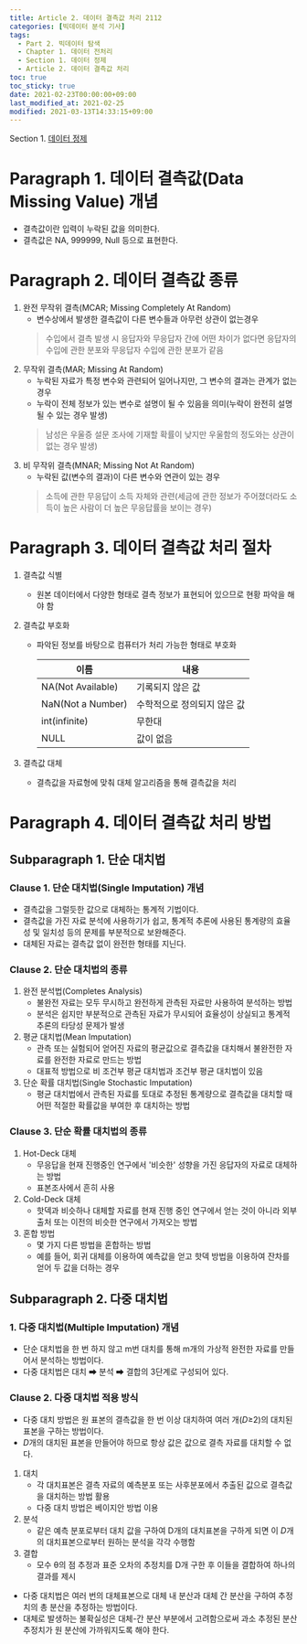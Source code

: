 ```yaml
---
title: Article 2. 데이터 결측값 처리 2112
categories: [빅데이터 분석 기사]
tags: 
  - Part 2. 빅데이터 탐색
  - Chapter 1. 데이터 전처리
  - Section 1. 데이터 정제
  - Article 2. 데이터 결측값 처리
toc: true
toc_sticky: true
date: 2021-02-23T00:00:00+09:00
last_modified_at: 2021-02-25
modified: 2021-03-13T14:33:15+09:00
---
```


Section 1. [데이터 정제]()

# Paragraph 1. 데이터 결측값(Data Missing Value) 개념

- 결측값이란 입력이 누락된 값을 의미한다.
- 결측값은 NA, 999999, Null 등으로 표현한다.

# Paragraph 2. 데이터 결측값 종류

1. 완전 무작위 결측(MCAR; Missing Completely At Random)
    - 변수상에서 발생한 결측값이 다른 변수들과 아무런 상관이 없는경우
    > 수입에서 결측 발생 시 응답자와 무응답자 간에 어떤 차이가 없다면 응답자의 수입에 관한 분포와 무응답자 수입에 관한 분포가 같음
2. 무작위 결측(MAR; Missing At Random)
    - 누락된 자료가 특정 변수와 관련되어 일어나지만, 그 변수의 결과는 관계가 없는 경우
    - 누락이 전체 정보가 있는 변수로 설명이 될 수 있음을 의미(누락이 완전히 설명될 수 있는 경우 발생)
    > 남성은 우울증 설문 조사에 기재할 확률이 낮지만 우울함의 정도와는 상관이 없는 경우 발생)
3. 비 무작위 결측(MNAR; Missing Not At Random)
    - 누락된 값(변수의 결과)이 다른 변수와 연관이 있는 경우
    > 소득에 관한 무응답이 소득 자체와 관련(세금에 관한 정보가 주어졌더라도 소득이 높은 사람이 더 높은 무응답률을 보이는 경우)

# Paragraph 3. 데이터 결측값 처리 절차

1. 결측값 식별

   - 원본 데이터에서 다양한 형태로 결측 정보가 표현되어 있으므로 현황 파악을 해야 함

2. 결측값 부호화

   - 파악된 정보를 바탕으로 컴퓨터가 처리 가능한 형태로 부호화

     | 이름              | 내용                        |
     | ----------------- | --------------------------- |
     | NA(Not Available) | 기록되지 않은 값            |
     | NaN(Not a Number) | 수학적으로 정의되지 않은 값 |
     | int(infinite)     | 무한대                      |
     | NULL              | 값이 없음                   |

3. 결측값 대체

   - 결측값을 자료형에 맞춰 대체 알고리즘을 통해 결측값을 처리

# Paragraph 4. 데이터 결측값 처리 방법

## Subparagraph 1. 단순 대치법

### Clause 1. 단순 대치법(Single Imputation) 개념

- 결측값을 그럴듯한 값으로 대체하는 통계적 기법이다.
- 결측값을 가진 자료 분석에 사용하기가 쉽고, 통계적 추론에 사용된 통계량의 효율성 및 일치성 등의 문제를 부분적으로 보완해준다.
- 대체된 자료는 결측값 없이 완전한 형태를 지닌다.

### Clause 2. 단순 대치법의 종류

1. 완전 분석법(Completes Analysis)
   - 불완전 자료는 모두 무시하고 완전하게 관측된 자료만 사용하여 분석하는 방법
   - 분석은 쉽지만 부분적으로 관측된 자료가 무시되어 효율성이 상실되고 통계적 추론의 타당성 문제가 발생
2. 평균 대치법(Mean Imputation)
   - 관측 또는 실험되어 얻어진 자료의 평균값으로 결측값을 대치해서 불완전한 자료를 완전한 자료로 만드는 방법
   - 대표적 방법으로 비 조건부 평균 대치법과 조건부 평균 대치법이 있음
3. 단순 확률 대치법(Single Stochastic Imputation)
   - 평균 대치법에서 관측된 자료를 토대로 추정된 통계량으로 결측값을 대치할 때 어떤 적절한 확률값을 부여한 후 대치하는 방법

### Clause 3. 단순 확률 대치법의 종류

1. Hot-Deck 대체
   - 무응답을 현재 진행중인 연구에서 '비슷한' 성향을 가진 응답자의 자료로 대체하는 방법
   - 표본조사에서 흔히 사용
2. Cold-Deck 대체
   - 핫덱과 비슷하나 대체할 자료를 현재 진행 중인 연구에서 얻는 것이 아니라 외부 출처 또는 이전의 비슷한 연구에서 가져오는 방법
3. 혼합 방법
   - 몇 가지 다른 방법을 혼합하는 방법
   - 예를 들어, 회귀 대체를 이용하여 예측값을 얻고 핫덱 방법을 이용하여 잔차를 얻어 두 값을 더하는 경우

## Subparagraph 2. 다중 대치법

###  1. 다중 대치법(Multiple Imputation) 개념

- 단순 대치법을 한 번 하지 않고 m번 대치를 통해 m개의 가상적 완전한 자료를 만들어서 분석하는 방법이다.
- 다중 대치법은 대치 ➡ 분석 ➡ 결합의 3단계로 구성되어 있다. 

### Clause 2. 다중 대치법 적용 방식

- 다중 대치 방법은 원 표본의 결측값을 한 번 이상 대치하여 여러 개(*D*≥2)의 대치된 표본을 구하는 방법이다.
- *D*개의 대치된 표본을 만들어야 하므로 항상 값은 값으로 결측 자료를 대치할 수 없다.

1. 대치
   - 각 대치표본은 결측 자료의 예측분포 또는 사후분포에서 추출된 값으로 결측값을 대치하는 방법 활용
   - 다중 대치 방법은 베이지안 방법 이용
2. 분석
   - 같은 예측 분포로부터 대치 값을 구하여 D개의 대치표본을 구하게 되면 이 *D*개의 대치표본으로부터 원하는 분석을 각각 수행함
3. 결합
   - 모수 θ의 점 추정과 표준 오차의 추정치를 D개 구한 후 이들을 결합하여 하나의 결과를 제시

- 다중 대치법은 여러 번의 대체표본으로 대체 내 분산과 대체 간 분산을 구하여 추정치의 총 분산을 추정하는 방법이다.
- 대체로 발생하는 불확실성은 대체-간 분산 부분에서 고려함으로써 과소 추정된 분산 추정치가 원 분산에 가까워지도록 해야 한다.

